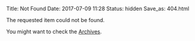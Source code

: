 Title: Not Found
Date: 2017-07-09 11:28
Status: hidden
Save_as: 404.html

The requested item could not be found.

You might want to check the [Archives](/archives.html).

